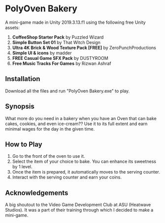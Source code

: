 # PolyOven Bakery
A mini-game made in Unity 2019.3.13.f1 using the following free Unity assets:
1. **CoffeeShop Starter Pack** by Puzzled Wizard
2. **Simple Button Set 01** by That Witch Design
3. **Ultra 4K Brick & Wood Texture Pack [FREE]** by ZeroPunchProductions
4. **Simple UI & icons** by madder
5. **FREE Casual Game SFX Pack** by DUSTYROOM
6. **Free Music Tracks For Games** by Rizwan Ashraf

## Installation
Download all the files and run "PolyOven Bakery.exe" to play.

## Synopsis
What more do you need in a bakery when you have an Oven that can bake cakes, cookies, and even ice-cream?? Use it to its full extent and earn minimal wages for the day in the given time.

## How to Play
1. Go to the front of the oven to use it.
2. Select the item of your choice to bake. You can enhance its sweetness by 1 level.
3. Once the item is prepared, it automatically moves to the serving counter.
4. Interact with the serving counter and earn your coins.

## Acknowledgements
A big shoutout to the Video Game Development Club at ASU (Heatwave Studios). It was a part of their training through which I decided to make a mini-game.
